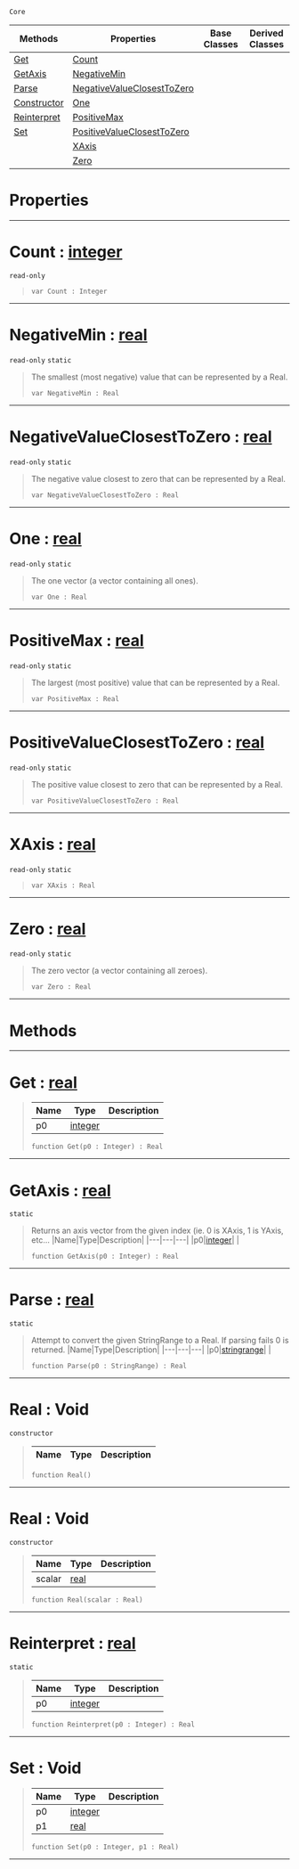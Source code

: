  `Core`

|Methods|Properties|Base Classes|Derived Classes|
|---|---|---|---|
|[ Get](real.md#get-zilch-engine-document)|[ Count](real.md#count-zilch-engine-docume)| | |
|[ GetAxis](real.md#getaxis-zilch-engine-docu)|[ NegativeMin](real.md#negativemin-zilch-engine)| | |
|[ Parse](real.md#parse-zilch-engine-docume)|[ NegativeValueClosestToZero](real.md#negativevalueclosesttoze)| | |
|[ Constructor](real.md#real-void)|[ One](real.md#one-zilch-engine-document)| | |
|[ Reinterpret](real.md#reinterpret-zilch-engine)|[ PositiveMax](real.md#positivemax-zilch-engine)| | |
|[ Set](real.md#set-void)|[ PositiveValueClosestToZero](real.md#positivevalueclosesttoze)| | |
| |[ XAxis](real.md#xaxis-zilch-engine-docume)| | |
| |[ Zero](real.md#zilch-zilch-engine-documen)| | |


 #  Properties


---  
 #  Count : [integer](integer.md)

 `read-only`

> 
> ``` lang=cpp, name=Nada
> var Count : Integer


---  
 #  NegativeMin : [real](real.md)

 `read-only` `static`

> The smallest (most negative) value that can be represented by a Real.
> ``` lang=cpp, name=Nada
> var NegativeMin : Real


---  
 #  NegativeValueClosestToZero : [real](real.md)

 `read-only` `static`

> The negative value closest to zero that can be represented by a Real.
> ``` lang=cpp, name=Nada
> var NegativeValueClosestToZero : Real


---  
 #  One : [real](real.md)

 `read-only` `static`

> The one vector (a vector containing all ones).
> ``` lang=cpp, name=Nada
> var One : Real


---  
 #  PositiveMax : [real](real.md)

 `read-only` `static`

> The largest (most positive) value that can be represented by a Real.
> ``` lang=cpp, name=Nada
> var PositiveMax : Real


---  
 #  PositiveValueClosestToZero : [real](real.md)

 `read-only` `static`

> The positive value closest to zero that can be represented by a Real.
> ``` lang=cpp, name=Nada
> var PositiveValueClosestToZero : Real


---  
 #  XAxis : [real](real.md)

 `read-only` `static`

> 
> ``` lang=cpp, name=Nada
> var XAxis : Real


---  
 #  Zero : [real](real.md)

 `read-only` `static`

> The zero vector (a vector containing all zeroes).
> ``` lang=cpp, name=Nada
> var Zero : Real


---  
 #  Methods


---  
 #  Get : [real](real.md)

> 
> |Name|Type|Description|
> |---|---|---|
> |p0|[integer](integer.md)| |
> ``` lang=cpp, name=Nada
> function Get(p0 : Integer) : Real
> ``` 


---  
 #  GetAxis : [real](real.md)

 `static`

> Returns an axis vector from the given index (ie. 0 is XAxis, 1 is YAxis, etc...
> |Name|Type|Description|
> |---|---|---|
> |p0|[integer](integer.md)| |
> ``` lang=cpp, name=Nada
> function GetAxis(p0 : Integer) : Real
> ``` 


---  
 #  Parse : [real](real.md)

 `static`

> Attempt to convert the given StringRange to a Real. If parsing fails 0 is returned.
> |Name|Type|Description|
> |---|---|---|
> |p0|[stringrange](stringrange.md)| |
> ``` lang=cpp, name=Nada
> function Parse(p0 : StringRange) : Real
> ``` 


---  
 #  Real : Void

 `constructor`

> 
> |Name|Type|Description|
> |---|---|---|
> ``` lang=cpp, name=Nada
> function Real()
> ``` 


---  
 #  Real : Void

 `constructor`

> 
> |Name|Type|Description|
> |---|---|---|
> |scalar|[real](real.md)| |
> ``` lang=cpp, name=Nada
> function Real(scalar : Real)
> ``` 


---  
 #  Reinterpret : [real](real.md)

 `static`

> 
> |Name|Type|Description|
> |---|---|---|
> |p0|[integer](integer.md)| |
> ``` lang=cpp, name=Nada
> function Reinterpret(p0 : Integer) : Real
> ``` 


---  
 #  Set : Void

> 
> |Name|Type|Description|
> |---|---|---|
> |p0|[integer](integer.md)| |
> |p1|[real](real.md)| |
> ``` lang=cpp, name=Nada
> function Set(p0 : Integer, p1 : Real)
> ``` 


---  
 

 